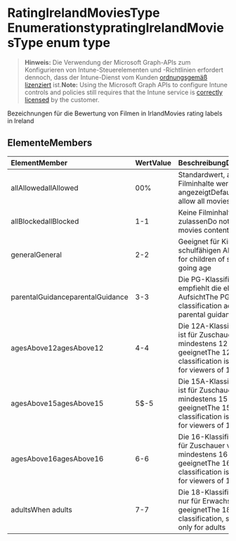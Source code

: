 # <a name="ratingirelandmoviestype-enum-type"></a><span data-ttu-id="43342-101">RatingIrelandMoviesType Enumerationstyp</span><span class="sxs-lookup"><span data-stu-id="43342-101">ratingIrelandMoviesType enum type</span></span>

> <span data-ttu-id="43342-102">**Hinweis:** Die Verwendung der Microsoft Graph-APIs zum Konfigurieren von Intune-Steuerelementen und -Richtlinien erfordert dennoch, dass der Intune-Dienst vom Kunden [ordnungsgemäß lizenziert](https://go.microsoft.com/fwlink/?linkid=839381) ist.</span><span class="sxs-lookup"><span data-stu-id="43342-102">**Note:** Using the Microsoft Graph APIs to configure Intune controls and policies still requires that the Intune service is [correctly licensed](https://go.microsoft.com/fwlink/?linkid=839381) by the customer.</span></span>

<span data-ttu-id="43342-103">Bezeichnungen für die Bewertung von Filmen in Irland</span><span class="sxs-lookup"><span data-stu-id="43342-103">Movies rating labels in Ireland</span></span>
## <a name="members"></a><span data-ttu-id="43342-104">Elemente</span><span class="sxs-lookup"><span data-stu-id="43342-104">Members</span></span>
|<span data-ttu-id="43342-105">Element</span><span class="sxs-lookup"><span data-stu-id="43342-105">Member</span></span>|<span data-ttu-id="43342-106">Wert</span><span class="sxs-lookup"><span data-stu-id="43342-106">Value</span></span>|<span data-ttu-id="43342-107">Beschreibung</span><span class="sxs-lookup"><span data-stu-id="43342-107">Description</span></span>|
|:---|:---|:---|
|<span data-ttu-id="43342-108">allAllowed</span><span class="sxs-lookup"><span data-stu-id="43342-108">allAllowed</span></span>|<span data-ttu-id="43342-109">0</span><span class="sxs-lookup"><span data-stu-id="43342-109">0%</span></span>|<span data-ttu-id="43342-110">Standardwert, alle Filminhalte werden angezeigt</span><span class="sxs-lookup"><span data-stu-id="43342-110">Default value, allow all movies content</span></span>|
|<span data-ttu-id="43342-111">allBlocked</span><span class="sxs-lookup"><span data-stu-id="43342-111">allBlocked</span></span>|<span data-ttu-id="43342-112">1</span><span class="sxs-lookup"><span data-stu-id="43342-112">-1</span></span>|<span data-ttu-id="43342-113">Keine Filminhalte zulassen</span><span class="sxs-lookup"><span data-stu-id="43342-113">Do not allow any movies content</span></span>|
|<span data-ttu-id="43342-114">general</span><span class="sxs-lookup"><span data-stu-id="43342-114">General</span></span>|<span data-ttu-id="43342-115">2</span><span class="sxs-lookup"><span data-stu-id="43342-115">-2</span></span>|<span data-ttu-id="43342-116">Geeignet für Kinder im schulfähigen Alter</span><span class="sxs-lookup"><span data-stu-id="43342-116">Suitable for children of school going age</span></span>|
|<span data-ttu-id="43342-117">parentalGuidance</span><span class="sxs-lookup"><span data-stu-id="43342-117">parentalGuidance</span></span>|<span data-ttu-id="43342-118">3</span><span class="sxs-lookup"><span data-stu-id="43342-118">-3</span></span>|<span data-ttu-id="43342-119">Die PG-Klassifizierung empfiehlt die elterliche Aufsicht</span><span class="sxs-lookup"><span data-stu-id="43342-119">The PG classification advises parental guidance</span></span>|
|<span data-ttu-id="43342-120">agesAbove12</span><span class="sxs-lookup"><span data-stu-id="43342-120">agesAbove12</span></span>|<span data-ttu-id="43342-121">4</span><span class="sxs-lookup"><span data-stu-id="43342-121">-4</span></span>|<span data-ttu-id="43342-122">Die 12A-Klassifizierung ist für Zuschauer von mindestens 12 Jahren geeignet</span><span class="sxs-lookup"><span data-stu-id="43342-122">The 12A classification is suitable for viewers of 12 or older</span></span>|
|<span data-ttu-id="43342-123">agesAbove15</span><span class="sxs-lookup"><span data-stu-id="43342-123">agesAbove15</span></span>|<span data-ttu-id="43342-124">5</span><span class="sxs-lookup"><span data-stu-id="43342-124">$-5</span></span>|<span data-ttu-id="43342-125">Die 15A-Klassifizierung ist für Zuschauer von mindestens 15 Jahren geeignet</span><span class="sxs-lookup"><span data-stu-id="43342-125">The 15A classification is suitable for viewers of 15 or older</span></span>|
|<span data-ttu-id="43342-126">agesAbove16</span><span class="sxs-lookup"><span data-stu-id="43342-126">agesAbove16</span></span>|<span data-ttu-id="43342-127">6</span><span class="sxs-lookup"><span data-stu-id="43342-127">-6</span></span>|<span data-ttu-id="43342-128">Die 16-Klassifizierung ist für Zuschauer von mindestens 16 Jahren geeignet</span><span class="sxs-lookup"><span data-stu-id="43342-128">The 16 classification is suitable for viewers of 16 or older</span></span>|
|<span data-ttu-id="43342-129">adults</span><span class="sxs-lookup"><span data-stu-id="43342-129">When adults</span></span>|<span data-ttu-id="43342-130">7</span><span class="sxs-lookup"><span data-stu-id="43342-130">-7</span></span>|<span data-ttu-id="43342-131">Die 18-Klassifizierung ist nur für Erwachsene geeignet</span><span class="sxs-lookup"><span data-stu-id="43342-131">The 18 classification, suitable only for adults</span></span>|








